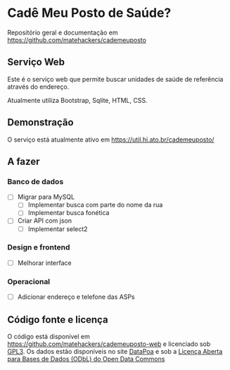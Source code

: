 Cadê Meu Posto de Saúde?
==

Repositório geral e documentação em https://github.com/matehackers/cademeuposto

Serviço Web
--

Este é o serviço web que permite buscar unidades de saúde de referência através do endereço.

Atualmente utiliza Bootstrap, Sqlite, HTML, CSS.

Demonstração
--

O serviço está atualmente ativo em https://util.hi.ato.br/cademeuposto/

A fazer
--

### Banco de dados

- [ ] Migrar para MySQL
	- [ ] Implementar busca com parte do nome da rua
	- [ ] Implementar busca fonética
- [ ] Criar API com json
	- [ ] Implementar select2

### Design e frontend

- [ ] Melhorar interface

### Operacional

- [ ] Adicionar endereço e telefone das ASPs

Código fonte e licença
--

O código está disponível em https://github.com/matehackers/cademeuposto-web e licenciado sob [GPL3](LICENSE). Os dados estão disponíveis no site [DataPoa](http://datapoa.com.br) e sob a [Licença Aberta para Bases de Dados (ODbL) do Open Data Commons](http://www.opendefinition.org/licenses/odc-odbl)

